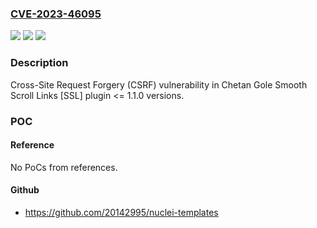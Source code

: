 ### [CVE-2023-46095](https://cve.mitre.org/cgi-bin/cvename.cgi?name=CVE-2023-46095)
![](https://img.shields.io/static/v1?label=Product&message=Smooth%20Scroll%20Links%20%5BSSL%5D&color=blue)
![](https://img.shields.io/static/v1?label=Version&message=n%2Fa%3C%3D%201.1.0%20&color=brighgreen)
![](https://img.shields.io/static/v1?label=Vulnerability&message=CWE-352%20Cross-Site%20Request%20Forgery%20(CSRF)&color=brighgreen)

### Description

Cross-Site Request Forgery (CSRF) vulnerability in Chetan Gole Smooth Scroll Links [SSL] plugin <= 1.1.0 versions.

### POC

#### Reference
No PoCs from references.

#### Github
- https://github.com/20142995/nuclei-templates

